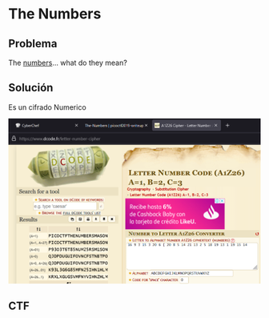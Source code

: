 # The Numbers

## Problema

The [numbers](https://jupiter.challenges.picoctf.org/static/f209a32253affb6f547a585649ba4fda/the_numbers.png)... what do they mean?

## Solución

Es un cifrado Numerico

![Untitled](The%20Numbers%2081ff74faba434ec787db30faa799c48c/Untitled.png)

## CTF